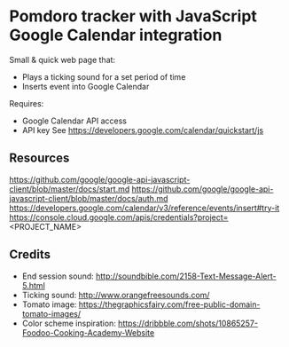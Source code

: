 # Pomdoro tracker with JavaScript Google Calendar integration
Small & quick web page that:

- Plays a ticking sound for a set period of time
- Inserts event into Google Calendar

Requires:
- Google Calendar API access
- API key
See https://developers.google.com/calendar/quickstart/js

## Resources
https://github.com/google/google-api-javascript-client/blob/master/docs/start.md
https://github.com/google/google-api-javascript-client/blob/master/docs/auth.md
https://developers.google.com/calendar/v3/reference/events/insert#try-it
https://console.cloud.google.com/apis/credentials?project=<PROJECT_NAME>

## Credits
- End session sound: http://soundbible.com/2158-Text-Message-Alert-5.html
- Ticking sound: http://www.orangefreesounds.com/
- Tomato image: https://thegraphicsfairy.com/free-public-domain-tomato-images/
- Color scheme inspiration: https://dribbble.com/shots/10865257-Foodoo-Cooking-Academy-Website